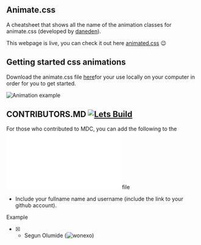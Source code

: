 ## Animate.css 

A cheatsheet that shows all the name of the animation classes for animate.css (developed by [daneden](https://github.com/daneden)).

This webpage is live, you can check it out here [animated.css](https://wonexo.github.io/animatecss)
:wink:

## Getting started css animations
Download the animate.css file [here](https://github.com/daneden/animate.css)for your use locally on your computer in order for you to get started. 

![Animation example](http://res.cloudinary.com/dfd5dyuho/image/upload/v1509092990/animatecss_jm0khq.gif)

## CONTRIBUTORS.MD [![Lets Build](https://cdn.rawgit.com/sindresorhus/awesome/d7305f38d29fed78fa85652e3a63e154dd8e8829/media/badge.svg)](https://github.com/sindresorhus/awesome)
For those who contributed to MDC, you can add the following to the ![CONTRIBUTORS.md](./CONTRIBUTORS.md) file
* Include your fullname name and username (include the link to your github account).

Example 
 - [x] * Segun Olumide (![wonexo](https://github.com/wonexo))
